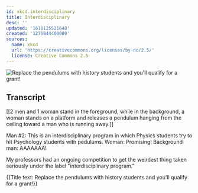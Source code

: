 ```yaml
---
id: xkcd.interdisciplinary
title: Interdisciplinary
desc: ''
updated: '1616125521648'
created: '1276844400000'
sources:
  name: xkcd
  url: 'https://creativecommons.org/licenses/by-nc/2.5/'
  license: Creative Commons 2.5
---
```

![Replace the pendulums with history students and you'll qualify for a grant!](https://imgs.xkcd.com/comics/interdisciplinary.png)

## Transcript
[[2 men and 1 woman stand in the foreground, while in the background, a woman stands on a platform and releases a pendulum hanging from the ceiling toward a man who is running away.]]

Man #2: This is an interdisciplinary program in which Physics students try to hit Psychology students with pedulums. 
Woman: Promising!
Background man: AAAAAAA!

My professors had an ongoing competition to get the weirdest thing taken seriously under the label "interdisciplinary program."

{{Title text: Replace the pendulums with history students and you'll qualify for a grant!}}
